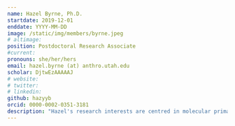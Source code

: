 ```yaml
---
name: Hazel Byrne, Ph.D.
startdate: 2019-12-01
enddate: YYYY-MM-DD
image: /static/img/members/byrne.jpeg
# altimage:
position: Postdoctoral Research Associate
#current:
pronouns: she/her/hers
email: hazel.byrne (at) anthro.utah.edu
scholar: DjtwEzAAAAAJ
# website:
# twitter:
# linkedin:
github: hazyyb
orcid: 0000-0002-0351-3181
description: "Hazel's research interests are centred in molecular primatology and evolutionary genomics of Neotropical primates; using genetic/genomic data to probe their evolution and explore the origins and maintenance of diversity. Much of her research involves the use of molecular techniques to shed light on the evolution and speciation of Neotropical primates, some of which are strikingly understudied. This research often ties into addressing questions surrounding taxonomic classification, biogeographical history, historical demography, and adaptive evolution. Her most notable research subjects to date are the titi monkeys (subfamily Callicebinae), but she is also currently involved in projects on squirrel and capuchin monkeys. Hazel joined PEGL as a postdoc in December 2019 where she studies capuchin genomics with a focus on population demography and adaptive evolution."
---
```

